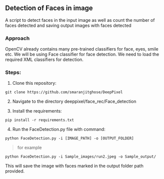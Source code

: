 ## Detection of Faces in image

A script to detect faces in the input image as well as count the number of faces detected and saving output images with faces detected 

### Approach

OpenCV already contains many pre-trained classifiers for face, eyes, smile etc. We will be using Face classifier for face detection. We need to load the required XML classifiers for detection.

### Steps:

1) Clone this repository:
```
git clone https://github.com/smaranjitghose/DeepPixel
```

2) Navigate to the directory deeppixel/face_rec/Face_detection


3) Install the requirements:
```
pip install -r requirements.txt 
```

4) Run the FaceDetection.py file with command:

```
python FaceDetection.py -i [IMAGE_PATH] -o [OUTPUT_FOLDER]

```
> for example
```
python FaceDetection.py -i Sample_images/run2.jpeg -o Sample_output/ 
```

This will save the image with faces marked in the output folder path provided.
